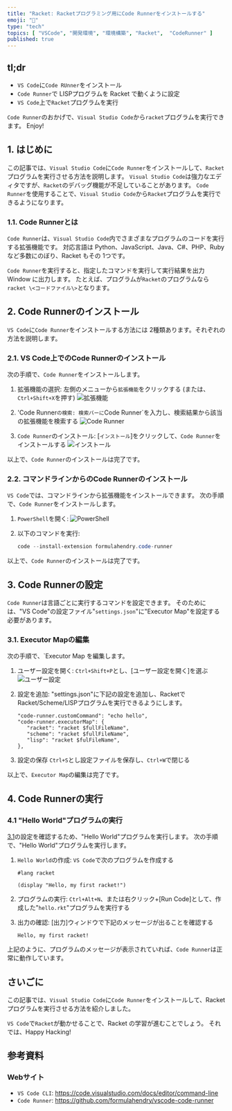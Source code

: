 ```yaml
---
title: "Racket: Racketプログラミング用にCode Runnerをインストールする"
emoji: "🎾"
type: "tech"
topics: [ "VSCode", "開発環境", "環境構築", "Racket",  "CodeRunner" ]
published: true
---
```


## tl;dr

- `VS Code`に`Code RUnner`をインストール
- `Code Runner`で LISPプログラムを Racket で動くように設定
- `VS Code`上で`Racket`プログラムを実行

`Code Runner`のおかげで、`Visual Studio Code`から`racket`プログラムを実行できます。
Enjoy!

## 1. はじめに

この記事では、`Visual Studio Code`に`Code Runner`をインストールして、`Racket`プログラムを実行させる方法を説明します。
`Visual Studio Code`は強力なエディタですが、`Racket`のデバッグ機能が不足していることがあります。
`Code Runner`を使用することで、`Visual Studio Code`から`Racket`プログラムを実行できるようになります。

### 1.1. Code Runnerとは

`Code Runner`は、`Visual Studio Code`内でさまざまなプログラムのコードを実行する拡張機能です。
対応言語は Python、JavaScript、Java、C#、PHP、Ruby など多数にのぼり、Racket もその 1つです。

`Code Runner`を実行すると、指定したコマンドを実行して実行結果を出力 Window に出力します。
たとえば、プログラムが`Racket`のプログラムなら`racket \<コードファイル\>`となります。

## 2. Code Runnerのインストール

`VS Code`に`Code Runner`をインストールする方法には 2種類あります。それぞれの方法を説明します。

### 2.1. VS Code上でのCode Runnerのインストール

次の手順で、`Code Runner`をインストールします。

1. 拡張機能の選択:
   左側のメニューから`拡張機能`をクリックする (または、`Ctrl+Shift+X`を押す)
   ![拡張機能](https://i.imgur.com/4JIrBTs.png)

2. 'Code Runner`の検索:
   検索バーに`Code Runner`を入力し、検索結果から該当の拡張機能を検索する
   ![Code Runner](https://i.imgur.com/bdYaeL0.png)

3. `Code Runner`のインストール:
  \[`インストール`\]をクリックして、`Code Runner`をインストールする
  ![インストール](https://i.imgur.com/uWyBHCe.png)

以上で、`Code Runner`のインストールは完了です。

### 2.2. コマンドラインからのCode Runnerのインストール

`VS Code`では、コマンドラインから拡張機能をインストールできます。
次の手順で、`Code Runner`をインストールします。

1. `PowerShell`を開く:
   ![PowerShell](https://i.imgur.com/2YbB7lj.png)

2. 以下のコマンドを実行:

   ```powershell
   code --install-extension formulahendry.code-runner
   ```

以上で、`Code Runner`のインストールは完了です。

## 3. Code Runnerの設定

`Code Runner`は言語ごとに実行するコマンドを設定できます。
そのためには、"VS Code"の設定ファイル"`settings.json`"に"Executor Map"を設定する必要があります。

### 3.1. Executor Mapの編集

次の手順で、`Executor Map を編集します。

1. ユーザー設定を開く:
   `Ctrl+Shift+P`とし、\[ユーザー設定を開く\]を選ぶ
   ![ユーザー設定](https://i.imgur.com/y94dSHr.png)

2. 設定を追加:
   "settings.json"に下記の設定を追加し、RacketでRacket/Scheme/LISPプログラムを実行できるようにします。

   ```json: settings.json
   "code-runner.customCommand": "echo hello",
   "code-runner.executorMap": {
      "racket": "racket $fullFileName",
      "scheme": "racket $fullFileName",
      "lisp": "racket $fulFileName",
   },
   ```

3. 設定の保存
   `Ctrl+S`とし設定ファイルを保存し、`Ctrl+W`で閉じる

以上で、`Executor Map`の編集は完了です。

## 4. Code Runnerの実行

### 4.1 "Hello World"プログラムの実行

[3.1](#31-executor-mapの編集)の設定を確認するため、"Hello World"プログラムを実行します。
次の手順で、"Hello World"プログラムを実行します。

1. `Hello World`の作成:
   `VS Code`で次のプログラムを作成する

   ```racket: hello.rkt
   #lang racket

   (display "Hello, my first racket!")
   ```

2. プログラムの実行:
   `Ctrl+Alt+N`、または右クリック+\[Run Code\]として、作成した"`hello.rkt`"プログラムを実行する

3. 出力の確認:
   \[出力\]ウィンドウで下記のメッセージが出ることを確認する

   ```output
   Hello, my first racket!
   ```

上記のように、プログラムのメッセージが表示されていれば、`Code Runner`は正常に動作しています。

## さいごに

この記事では、`Visual Studio Code`に`Code Runner`をインストールして、Racketプログラムを実行させる方法を紹介しました。

`VS Code`で`Racket`が動かせることで、Racket の学習が進むことでしょう。
それでは、Happy Hacking!

## 参考資料

### Webサイト

- `VS Code CLI`: <https://code.visualstudio.com/docs/editor/command-line>
- `Code Runner`: <https://github.com/formulahendry/vscode-code-runner>
